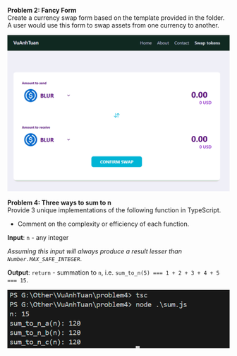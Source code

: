 **Problem 2: Fancy Form**  
Create a currency swap form based on the template provided in the folder. A user would use this form to swap assets from one currency to another.

![Problem 2](/problem2/images/demo/test-fullstack-problem-2.gif)

**Problem 4: Three ways to sum to n**  
Provide 3 unique implementations of the following function in TypeScript.

- Comment on the complexity or efficiency of each function.

**Input**: `n` - any integer

*Assuming this input will always produce a result lesser than `Number.MAX_SAFE_INTEGER`*.

**Output**: `return` - summation to `n`, i.e. `sum_to_n(5) === 1 + 2 + 3 + 4 + 5 === 15`.

![Problem 2](/problem4/images/test-fullstack-problem-4.png)